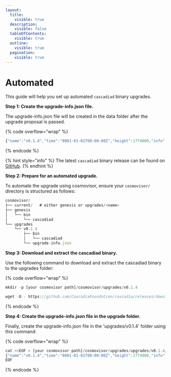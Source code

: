 ```yaml
---
layout:
  title:
    visible: true
  description:
    visible: false
  tableOfContents:
    visible: true
  outline:
    visible: true
  pagination:
    visible: true
---
```


# Automated

This guide will help you set up automated `cascadiad` binary upgrades.



**Step 1: Create the upgrade-info.json file.**

The upgrade-info.json file will be created in the data folder after the upgrade proposal is passed.

{% code overflow="wrap" %}
```javascript
{"name":"v0.1.4","time":"0001-01-01T00:00:00Z","height":1774000,"info":"{\"binaries\":{\"linux/amd64\":\"https://github.com/CascadiaFoundation/cascadia/releases/download/v0.1.4/cascadiad-v0.1.4-linux-amd64.tar.gz\"}"}
```
{% endcode %}

{% hint style="info" %}
The latest `cascadiad` binary release can be found on [GitHub](https://github.com/cascadiafoundation/cascadia/releases).
{% endhint %}



**Step 2: Prepare for an automated upgrade.**

To automate the upgrade using cosmovisor, ensure your `cosmovisor/` directory is structured as follows:

```javascript
cosmovisor/
├── current/   # either genesis or upgrades/<name>
├── genesis
│   └── bin
│       └── cascadiad
└── upgrades
    └── v0.1.4
        ├── bin
        │   └── cascadiad
        └── upgrade-info.json
```



**Step 3: Download and extract the cascadiad binary.**

Use the following command to download and extract the cascadiad binary to the upgrades folder:

{% code overflow="wrap" %}
```javascript
mkdir -p [your cosmovisor path]/cosmovisor/upgrades/v0.1.4

wget -O - https://github.com/CascadiaFoundation/cascadia/releases/download/v0.1.4/cascadiad-v0.1.4-linux-amd64.tar.gz | tar -xzvf - -C [your cosmovisor path]/cosmovisor/upgrades/v0.1.4 
```
{% endcode %}



**Step 4: Create the upgrade-info.json file in the upgrade folder.**

Finally, create the upgrade-info.json file in the 'upgrades/v0.1.4' folder using this command:

{% code overflow="wrap" %}
```javascript
cat <<EOF > [your cosmovisor path]/cosmovisor/upgrades/upgrades/v0.1.4/upgrade-info.json
{"name":"v0.1.4","time":"0001-01-01T00:00:00Z","height":1774000,"info":"{\"binaries\":{\"linux/amd64\":\"https://github.com/CascadiaFoundation/cascadia/releases/download/v0.1.4/cascadiad-v0.1.4-linux-amd64.tar.gz\"}"}
EOF
```
{% endcode %}
